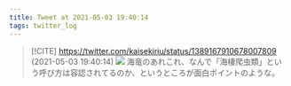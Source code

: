 ```yaml
---
title: Tweet at 2021-05-03 19:40:14
tags: twitter_log
---
```


> [!CITE] https://twitter.com/kaisekiriu/status/1389167910678007809 (2021-05-03 19:40:14)
> ![](https://twitter.com/kaisekiriu/status/1389167910678007809)
> 海竜のあれこれ、なんで「海棲爬虫類」という呼び方は容認されてるのか、というところが面白ポイントのような。
